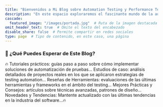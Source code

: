 ```yaml
---
title: "Bienvenidos a Mi Blog sobre Automation Testing y Performance Testing"
description: "En este espacio exploraremos el fascinante mundo de la automatización de pruebas y la optimización de rendimiento en el software. Como profesional con años de experiencia en la industria, mi objetivo es compartir conocimientos, técnicas y mejores prácticas para ayudar a testers y desarrolladores a mejorar la calidad y eficiencia de sus proyectos de software. ¿Qué Puedes Esperar de Este Blog?"
cascade:
  featured_image: "/images/portada.jpg"  # Ruta de la imagen destacada
omit_header_text: true  # Omite el texto del encabezado
disable_share: false  # Permite compartir en redes sociales
type: page  # Tipo de contenido, en este caso, una página
---
```

### 📢 ¿Qué Puedes Esperar de Este Blog?
<div style="text-align: left;">
  🔥 Tutoriales prácticos: guías paso a paso sobre cómo implementar soluciones de automatización de pruebas...
  Estudios de caso: análisis detallados de proyectos reales en los que se aplicaron estrategias de testing automation...
  Reseñas de Herramientas: evaluaciones de las últimas herramientas y frameworks en el ámbito del testing...
  Mejores Prácticas y Consejos: artículos sobre técnicas avanzadas, patrones de diseño...
  Novedades y Tendencias: Mantente actualizado con las últimas tendencias en la industria del software...🔥
</div>
